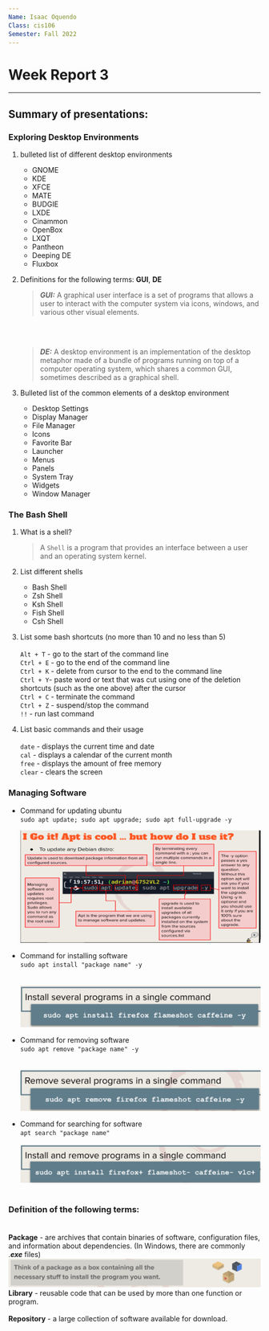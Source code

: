```yaml
---
Name: Isaac Oquendo
Class: cis106
Semester: Fall 2022
---
```


# Week Report 3
---
## Summary of presentations:
  
### Exploring Desktop Environments

1. bulleted list of different desktop environments
   * GNOME
   * KDE
   * XFCE
   * MATE
   * BUDGIE
   * LXDE
   * Cinammon
   * OpenBox
   * LXQT
   * Pantheon
   * Deeping DE
   * Fluxbox
  
2. Definitions for the following terms: **GUI**, **DE**

    >_**GUI:**_ A graphical user interface is a set of programs that allows a user to interact with the computer system via icons, windows, and various other visual elements.
    <br/>
    <br/>
    
   > _**DE:**_ A desktop environment is an implementation of the desktop metaphor made of a bundle of programs running on top of a computer operating system, which shares a common GUI, sometimes described as a graphical shell.
   


3. Bulleted list of the common elements of a desktop environment

   * Desktop Settings
   * Display Manager
   * File Manager
   * Icons
   * Favorite Bar
   * Launcher
   * Menus
   * Panels
   * System Tray
   * Widgets
   * Window Manager
  
 
### The Bash Shell
  
1. What is a shell?

    > A `Shell` is a program that provides an interface between a user and an operating system kernel.

2. List different shells

    * Bash Shell
    * Zsh Shell
    * Ksh Shell
    * Fish Shell
    * Csh Shell <br>


3. List some bash shortcuts (no more than 10 and no less than 5) 
   <br>
   <br>
`Alt + T` - go to the start of the command line <br>
`Ctrl + E` - go to the end of the command line <br>
`Ctrl + K` - delete from cursor to the end to the command line <br>
`Ctrl + Y`- paste word or text that was cut using one of the deletion shortcuts (such as the one above) after the cursor <br>
`Ctrl + C` - terminate the command <br>
`Ctrl + Z` - suspend/stop the command <br>
`!!` - run last command <br>

4. List basic commands and their usage
    <br>
    <br>
    `date` - displays the current time and date <br>
    `cal` - displays a calendar of the current month <br>
    `free` - displays the amount of free memory <br>
    `clear` - clears the screen <br>


### Managing Software

* Command for updating ubuntu
    <br>
    `sudo apt update; sudo apt upgrade; sudo apt full-upgrade -y`
    <br>

    ![ubuntu-update-command-pic](ubuntu-update-command.png)

* Command for installing software
    <br>
    `sudo apt install "package name" -y`<br> <br>
    <br>
    ![install-single-command](install-single-command.png)

* Command for removing software
    <br>
    `sudo apt remove "package name" -y`<br> <br>
    <br>
    ![remove-single-command](remove-single-command.png)
    <br>
* Command for searching for software
    <br>
    `apt search "package name"`<br> <br>
    ![installandremove](install-&-remove-single-command.png)
    <br> <br>

### Definition of the following terms: <br><br>

**Package** - are archives that contain binaries of software, configuration files, and information about dependencies. (In Windows, there are commonly .**_exe_** files)
    <br>
![ubuntuUpdate](package-box.png) <br>
    **Library** - reusable code that can be used by more than one function or program. <br><br>
    **Repository** - a large collection of software available for download.


